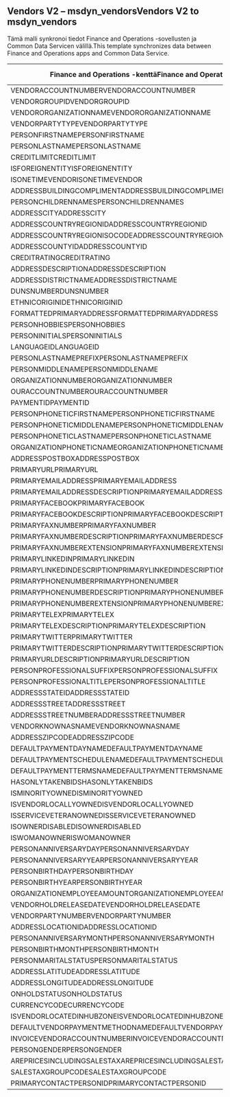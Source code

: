 ## <a name="vendors-v2-to-msdyn_vendors"></a><span data-ttu-id="b5dfa-101">Vendors V2 – msdyn_vendors</span><span class="sxs-lookup"><span data-stu-id="b5dfa-101">Vendors V2 to msdyn_vendors</span></span>

<span data-ttu-id="b5dfa-102">Tämä malli synkronoi tiedot Finance and Operations -sovellusten ja Common Data Servicen välillä.</span><span class="sxs-lookup"><span data-stu-id="b5dfa-102">This template synchronizes data between Finance and Operations apps and Common Data Service.</span></span>

<span data-ttu-id="b5dfa-103">Finance and Operations -kenttä</span><span class="sxs-lookup"><span data-stu-id="b5dfa-103">Finance and Operations field</span></span> | <span data-ttu-id="b5dfa-104">Määritystyyppi</span><span class="sxs-lookup"><span data-stu-id="b5dfa-104">Map type</span></span> | <span data-ttu-id="b5dfa-105">Muu Dynamics 365 -kenttä</span><span class="sxs-lookup"><span data-stu-id="b5dfa-105">Other Dynamics 365 field</span></span> | <span data-ttu-id="b5dfa-106">Oletusarvo</span><span class="sxs-lookup"><span data-stu-id="b5dfa-106">Default value</span></span>
---|---|---|---
<span data-ttu-id="b5dfa-107">VENDORACCOUNTNUMBER</span><span class="sxs-lookup"><span data-stu-id="b5dfa-107">VENDORACCOUNTNUMBER</span></span> | = | <span data-ttu-id="b5dfa-108">msdyn_vendoraccountnumber</span><span class="sxs-lookup"><span data-stu-id="b5dfa-108">msdyn_vendoraccountnumber</span></span> | 
<span data-ttu-id="b5dfa-109">VENDORGROUPID</span><span class="sxs-lookup"><span data-stu-id="b5dfa-109">VENDORGROUPID</span></span> | = | <span data-ttu-id="b5dfa-110">msdyn_vendorgroupid.msdyn_vendorgroup</span><span class="sxs-lookup"><span data-stu-id="b5dfa-110">msdyn_vendorgroupid.msdyn_vendorgroup</span></span> | 
<span data-ttu-id="b5dfa-111">VENDORORGANIZATIONNAME</span><span class="sxs-lookup"><span data-stu-id="b5dfa-111">VENDORORGANIZATIONNAME</span></span> | = | <span data-ttu-id="b5dfa-112">msdyn_name</span><span class="sxs-lookup"><span data-stu-id="b5dfa-112">msdyn_name</span></span> | 
<span data-ttu-id="b5dfa-113">VENDORPARTYTYPE</span><span class="sxs-lookup"><span data-stu-id="b5dfa-113">VENDORPARTYTYPE</span></span> | >< | <span data-ttu-id="b5dfa-114">msdyn_isperson</span><span class="sxs-lookup"><span data-stu-id="b5dfa-114">msdyn_isperson</span></span> | 
<span data-ttu-id="b5dfa-115">PERSONFIRSTNAME</span><span class="sxs-lookup"><span data-stu-id="b5dfa-115">PERSONFIRSTNAME</span></span> | = | <span data-ttu-id="b5dfa-116">msdyn_firstname</span><span class="sxs-lookup"><span data-stu-id="b5dfa-116">msdyn_firstname</span></span> | 
<span data-ttu-id="b5dfa-117">PERSONLASTNAME</span><span class="sxs-lookup"><span data-stu-id="b5dfa-117">PERSONLASTNAME</span></span> | = | <span data-ttu-id="b5dfa-118">msdyn_lastname</span><span class="sxs-lookup"><span data-stu-id="b5dfa-118">msdyn_lastname</span></span> | 
<span data-ttu-id="b5dfa-119">CREDITLIMIT</span><span class="sxs-lookup"><span data-stu-id="b5dfa-119">CREDITLIMIT</span></span> | = | <span data-ttu-id="b5dfa-120">msdyn_vendorcreditlimit</span><span class="sxs-lookup"><span data-stu-id="b5dfa-120">msdyn_vendorcreditlimit</span></span> | 
<span data-ttu-id="b5dfa-121">ISFOREIGNENTITY</span><span class="sxs-lookup"><span data-stu-id="b5dfa-121">ISFOREIGNENTITY</span></span> | >< | <span data-ttu-id="b5dfa-122">msdyn_isforeignentity</span><span class="sxs-lookup"><span data-stu-id="b5dfa-122">msdyn_isforeignentity</span></span> | 
<span data-ttu-id="b5dfa-123">ISONETIMEVENDOR</span><span class="sxs-lookup"><span data-stu-id="b5dfa-123">ISONETIMEVENDOR</span></span> | >< | <span data-ttu-id="b5dfa-124">msdyn_isonetimevendor</span><span class="sxs-lookup"><span data-stu-id="b5dfa-124">msdyn_isonetimevendor</span></span> | 
<span data-ttu-id="b5dfa-125">ADDRESSBUILDINGCOMPLIMENT</span><span class="sxs-lookup"><span data-stu-id="b5dfa-125">ADDRESSBUILDINGCOMPLIMENT</span></span> | = | <span data-ttu-id="b5dfa-126">msdyn_addressbuildingcompliment</span><span class="sxs-lookup"><span data-stu-id="b5dfa-126">msdyn_addressbuildingcompliment</span></span> | 
<span data-ttu-id="b5dfa-127">PERSONCHILDRENNAMES</span><span class="sxs-lookup"><span data-stu-id="b5dfa-127">PERSONCHILDRENNAMES</span></span> | = | <span data-ttu-id="b5dfa-128">msdyn_childrennames</span><span class="sxs-lookup"><span data-stu-id="b5dfa-128">msdyn_childrennames</span></span> | 
<span data-ttu-id="b5dfa-129">ADDRESSCITY</span><span class="sxs-lookup"><span data-stu-id="b5dfa-129">ADDRESSCITY</span></span> | = | <span data-ttu-id="b5dfa-130">msdyn_addresscity</span><span class="sxs-lookup"><span data-stu-id="b5dfa-130">msdyn_addresscity</span></span> | 
<span data-ttu-id="b5dfa-131">ADDRESSCOUNTRYREGIONID</span><span class="sxs-lookup"><span data-stu-id="b5dfa-131">ADDRESSCOUNTRYREGIONID</span></span> | = | <span data-ttu-id="b5dfa-132">msdyn_addresscountryregionid</span><span class="sxs-lookup"><span data-stu-id="b5dfa-132">msdyn_addresscountryregionid</span></span> | 
<span data-ttu-id="b5dfa-133">ADDRESSCOUNTRYREGIONISOCODE</span><span class="sxs-lookup"><span data-stu-id="b5dfa-133">ADDRESSCOUNTRYREGIONISOCODE</span></span> | = | <span data-ttu-id="b5dfa-134">msdyn_addresscountryregionisocode</span><span class="sxs-lookup"><span data-stu-id="b5dfa-134">msdyn_addresscountryregionisocode</span></span> | 
<span data-ttu-id="b5dfa-135">ADDRESSCOUNTYID</span><span class="sxs-lookup"><span data-stu-id="b5dfa-135">ADDRESSCOUNTYID</span></span> | = | <span data-ttu-id="b5dfa-136">msdyn_addresscountyid</span><span class="sxs-lookup"><span data-stu-id="b5dfa-136">msdyn_addresscountyid</span></span> | 
<span data-ttu-id="b5dfa-137">CREDITRATING</span><span class="sxs-lookup"><span data-stu-id="b5dfa-137">CREDITRATING</span></span> | = | <span data-ttu-id="b5dfa-138">msdyn_creditrating</span><span class="sxs-lookup"><span data-stu-id="b5dfa-138">msdyn_creditrating</span></span> | 
<span data-ttu-id="b5dfa-139">ADDRESSDESCRIPTION</span><span class="sxs-lookup"><span data-stu-id="b5dfa-139">ADDRESSDESCRIPTION</span></span> | = | <span data-ttu-id="b5dfa-140">msdyn_addressdescription</span><span class="sxs-lookup"><span data-stu-id="b5dfa-140">msdyn_addressdescription</span></span> | 
<span data-ttu-id="b5dfa-141">ADDRESSDISTRICTNAME</span><span class="sxs-lookup"><span data-stu-id="b5dfa-141">ADDRESSDISTRICTNAME</span></span> | = | <span data-ttu-id="b5dfa-142">msdyn_addressdistrictname</span><span class="sxs-lookup"><span data-stu-id="b5dfa-142">msdyn_addressdistrictname</span></span> | 
<span data-ttu-id="b5dfa-143">DUNSNUMBER</span><span class="sxs-lookup"><span data-stu-id="b5dfa-143">DUNSNUMBER</span></span> | = | <span data-ttu-id="b5dfa-144">msdyn_dunsnumber</span><span class="sxs-lookup"><span data-stu-id="b5dfa-144">msdyn_dunsnumber</span></span> | 
<span data-ttu-id="b5dfa-145">ETHNICORIGINID</span><span class="sxs-lookup"><span data-stu-id="b5dfa-145">ETHNICORIGINID</span></span> | = | <span data-ttu-id="b5dfa-146">msdyn_ethnicorigin</span><span class="sxs-lookup"><span data-stu-id="b5dfa-146">msdyn_ethnicorigin</span></span> | 
<span data-ttu-id="b5dfa-147">FORMATTEDPRIMARYADDRESS</span><span class="sxs-lookup"><span data-stu-id="b5dfa-147">FORMATTEDPRIMARYADDRESS</span></span> | = | <span data-ttu-id="b5dfa-148">msdyn_formattedprimaryaddress</span><span class="sxs-lookup"><span data-stu-id="b5dfa-148">msdyn_formattedprimaryaddress</span></span> | 
<span data-ttu-id="b5dfa-149">PERSONHOBBIES</span><span class="sxs-lookup"><span data-stu-id="b5dfa-149">PERSONHOBBIES</span></span> | = | <span data-ttu-id="b5dfa-150">msdyn_hobbies</span><span class="sxs-lookup"><span data-stu-id="b5dfa-150">msdyn_hobbies</span></span> | 
<span data-ttu-id="b5dfa-151">PERSONINITIALS</span><span class="sxs-lookup"><span data-stu-id="b5dfa-151">PERSONINITIALS</span></span> | = | <span data-ttu-id="b5dfa-152">msdyn_initials</span><span class="sxs-lookup"><span data-stu-id="b5dfa-152">msdyn_initials</span></span> | 
<span data-ttu-id="b5dfa-153">LANGUAGEID</span><span class="sxs-lookup"><span data-stu-id="b5dfa-153">LANGUAGEID</span></span> | >< | <span data-ttu-id="b5dfa-154">msdyn_language</span><span class="sxs-lookup"><span data-stu-id="b5dfa-154">msdyn_language</span></span> | 
<span data-ttu-id="b5dfa-155">PERSONLASTNAMEPREFIX</span><span class="sxs-lookup"><span data-stu-id="b5dfa-155">PERSONLASTNAMEPREFIX</span></span> | = | <span data-ttu-id="b5dfa-156">msdyn_lastnameprefix</span><span class="sxs-lookup"><span data-stu-id="b5dfa-156">msdyn_lastnameprefix</span></span> | 
<span data-ttu-id="b5dfa-157">PERSONMIDDLENAME</span><span class="sxs-lookup"><span data-stu-id="b5dfa-157">PERSONMIDDLENAME</span></span> | = | <span data-ttu-id="b5dfa-158">msdyn_middlename</span><span class="sxs-lookup"><span data-stu-id="b5dfa-158">msdyn_middlename</span></span> | 
<span data-ttu-id="b5dfa-159">ORGANIZATIONNUMBER</span><span class="sxs-lookup"><span data-stu-id="b5dfa-159">ORGANIZATIONNUMBER</span></span> | = | <span data-ttu-id="b5dfa-160">msdyn_organizationnumber</span><span class="sxs-lookup"><span data-stu-id="b5dfa-160">msdyn_organizationnumber</span></span> | 
<span data-ttu-id="b5dfa-161">OURACCOUNTNUMBER</span><span class="sxs-lookup"><span data-stu-id="b5dfa-161">OURACCOUNTNUMBER</span></span> | = | <span data-ttu-id="b5dfa-162">msdyn_ourvendoraccountnumber</span><span class="sxs-lookup"><span data-stu-id="b5dfa-162">msdyn_ourvendoraccountnumber</span></span> | 
<span data-ttu-id="b5dfa-163">PAYMENTID</span><span class="sxs-lookup"><span data-stu-id="b5dfa-163">PAYMENTID</span></span> | = | <span data-ttu-id="b5dfa-164">msdyn_paymentid</span><span class="sxs-lookup"><span data-stu-id="b5dfa-164">msdyn_paymentid</span></span> | 
<span data-ttu-id="b5dfa-165">PERSONPHONETICFIRSTNAME</span><span class="sxs-lookup"><span data-stu-id="b5dfa-165">PERSONPHONETICFIRSTNAME</span></span> | = | <span data-ttu-id="b5dfa-166">msdyn_phoneticfirstname</span><span class="sxs-lookup"><span data-stu-id="b5dfa-166">msdyn_phoneticfirstname</span></span> | 
<span data-ttu-id="b5dfa-167">PERSONPHONETICMIDDLENAME</span><span class="sxs-lookup"><span data-stu-id="b5dfa-167">PERSONPHONETICMIDDLENAME</span></span> | = | <span data-ttu-id="b5dfa-168">msdyn_phoneticmiddlename</span><span class="sxs-lookup"><span data-stu-id="b5dfa-168">msdyn_phoneticmiddlename</span></span> | 
<span data-ttu-id="b5dfa-169">PERSONPHONETICLASTNAME</span><span class="sxs-lookup"><span data-stu-id="b5dfa-169">PERSONPHONETICLASTNAME</span></span> | = | <span data-ttu-id="b5dfa-170">msdyn_phoneticlastname</span><span class="sxs-lookup"><span data-stu-id="b5dfa-170">msdyn_phoneticlastname</span></span> | 
<span data-ttu-id="b5dfa-171">ORGANIZATIONPHONETICNAME</span><span class="sxs-lookup"><span data-stu-id="b5dfa-171">ORGANIZATIONPHONETICNAME</span></span> | = | <span data-ttu-id="b5dfa-172">msdyn_organizationphoneticname</span><span class="sxs-lookup"><span data-stu-id="b5dfa-172">msdyn_organizationphoneticname</span></span> | 
<span data-ttu-id="b5dfa-173">ADDRESSPOSTBOX</span><span class="sxs-lookup"><span data-stu-id="b5dfa-173">ADDRESSPOSTBOX</span></span> | = | <span data-ttu-id="b5dfa-174">msdyn_addresspostbox</span><span class="sxs-lookup"><span data-stu-id="b5dfa-174">msdyn_addresspostbox</span></span> | 
<span data-ttu-id="b5dfa-175">PRIMARYURL</span><span class="sxs-lookup"><span data-stu-id="b5dfa-175">PRIMARYURL</span></span> | = | <span data-ttu-id="b5dfa-176">msdyn_primarycontacturl</span><span class="sxs-lookup"><span data-stu-id="b5dfa-176">msdyn_primarycontacturl</span></span> | 
<span data-ttu-id="b5dfa-177">PRIMARYEMAILADDRESS</span><span class="sxs-lookup"><span data-stu-id="b5dfa-177">PRIMARYEMAILADDRESS</span></span> | = | <span data-ttu-id="b5dfa-178">msdyn_primaryemailaddress</span><span class="sxs-lookup"><span data-stu-id="b5dfa-178">msdyn_primaryemailaddress</span></span> | 
<span data-ttu-id="b5dfa-179">PRIMARYEMAILADDRESSDESCRIPTION</span><span class="sxs-lookup"><span data-stu-id="b5dfa-179">PRIMARYEMAILADDRESSDESCRIPTION</span></span> | = | <span data-ttu-id="b5dfa-180">msdyn_primaryemailaddressdescription</span><span class="sxs-lookup"><span data-stu-id="b5dfa-180">msdyn_primaryemailaddressdescription</span></span> | 
<span data-ttu-id="b5dfa-181">PRIMARYFACEBOOK</span><span class="sxs-lookup"><span data-stu-id="b5dfa-181">PRIMARYFACEBOOK</span></span> | = | <span data-ttu-id="b5dfa-182">msdyn_primaryfacebook</span><span class="sxs-lookup"><span data-stu-id="b5dfa-182">msdyn_primaryfacebook</span></span> | 
<span data-ttu-id="b5dfa-183">PRIMARYFACEBOOKDESCRIPTION</span><span class="sxs-lookup"><span data-stu-id="b5dfa-183">PRIMARYFACEBOOKDESCRIPTION</span></span> | = | <span data-ttu-id="b5dfa-184">msdyn_primaryfacebookdescription</span><span class="sxs-lookup"><span data-stu-id="b5dfa-184">msdyn_primaryfacebookdescription</span></span> | 
<span data-ttu-id="b5dfa-185">PRIMARYFAXNUMBER</span><span class="sxs-lookup"><span data-stu-id="b5dfa-185">PRIMARYFAXNUMBER</span></span> | = | <span data-ttu-id="b5dfa-186">msdyn_primaryfaxnumber</span><span class="sxs-lookup"><span data-stu-id="b5dfa-186">msdyn_primaryfaxnumber</span></span> | 
<span data-ttu-id="b5dfa-187">PRIMARYFAXNUMBERDESCRIPTION</span><span class="sxs-lookup"><span data-stu-id="b5dfa-187">PRIMARYFAXNUMBERDESCRIPTION</span></span> | = | <span data-ttu-id="b5dfa-188">msdyn_primaryfaxnumberdescription</span><span class="sxs-lookup"><span data-stu-id="b5dfa-188">msdyn_primaryfaxnumberdescription</span></span> | 
<span data-ttu-id="b5dfa-189">PRIMARYFAXNUMBEREXTENSION</span><span class="sxs-lookup"><span data-stu-id="b5dfa-189">PRIMARYFAXNUMBEREXTENSION</span></span> | = | <span data-ttu-id="b5dfa-190">msdyn_primaryfaxnumberextension</span><span class="sxs-lookup"><span data-stu-id="b5dfa-190">msdyn_primaryfaxnumberextension</span></span> | 
<span data-ttu-id="b5dfa-191">PRIMARYLINKEDIN</span><span class="sxs-lookup"><span data-stu-id="b5dfa-191">PRIMARYLINKEDIN</span></span> | = | <span data-ttu-id="b5dfa-192">msdyn_primarylinkedin</span><span class="sxs-lookup"><span data-stu-id="b5dfa-192">msdyn_primarylinkedin</span></span> | 
<span data-ttu-id="b5dfa-193">PRIMARYLINKEDINDESCRIPTION</span><span class="sxs-lookup"><span data-stu-id="b5dfa-193">PRIMARYLINKEDINDESCRIPTION</span></span> | = | <span data-ttu-id="b5dfa-194">msdyn_primarylinkedindescription</span><span class="sxs-lookup"><span data-stu-id="b5dfa-194">msdyn_primarylinkedindescription</span></span> | 
<span data-ttu-id="b5dfa-195">PRIMARYPHONENUMBER</span><span class="sxs-lookup"><span data-stu-id="b5dfa-195">PRIMARYPHONENUMBER</span></span> | = | <span data-ttu-id="b5dfa-196">msdyn_pimaryphonenumber</span><span class="sxs-lookup"><span data-stu-id="b5dfa-196">msdyn_pimaryphonenumber</span></span> | 
<span data-ttu-id="b5dfa-197">PRIMARYPHONENUMBERDESCRIPTION</span><span class="sxs-lookup"><span data-stu-id="b5dfa-197">PRIMARYPHONENUMBERDESCRIPTION</span></span> | = | <span data-ttu-id="b5dfa-198">msdyn_primaryphonenumberdescription</span><span class="sxs-lookup"><span data-stu-id="b5dfa-198">msdyn_primaryphonenumberdescription</span></span> | 
<span data-ttu-id="b5dfa-199">PRIMARYPHONENUMBEREXTENSION</span><span class="sxs-lookup"><span data-stu-id="b5dfa-199">PRIMARYPHONENUMBEREXTENSION</span></span> | = | <span data-ttu-id="b5dfa-200">msdyn_primaryphonenumberextension</span><span class="sxs-lookup"><span data-stu-id="b5dfa-200">msdyn_primaryphonenumberextension</span></span> | 
<span data-ttu-id="b5dfa-201">PRIMARYTELEX</span><span class="sxs-lookup"><span data-stu-id="b5dfa-201">PRIMARYTELEX</span></span> | = | <span data-ttu-id="b5dfa-202">msdyn_primarytelex</span><span class="sxs-lookup"><span data-stu-id="b5dfa-202">msdyn_primarytelex</span></span> | 
<span data-ttu-id="b5dfa-203">PRIMARYTELEXDESCRIPTION</span><span class="sxs-lookup"><span data-stu-id="b5dfa-203">PRIMARYTELEXDESCRIPTION</span></span> | = | <span data-ttu-id="b5dfa-204">msdyn_primarytelexdescription</span><span class="sxs-lookup"><span data-stu-id="b5dfa-204">msdyn_primarytelexdescription</span></span> | 
<span data-ttu-id="b5dfa-205">PRIMARYTWITTER</span><span class="sxs-lookup"><span data-stu-id="b5dfa-205">PRIMARYTWITTER</span></span> | = | <span data-ttu-id="b5dfa-206">msdyn_primarytwitter</span><span class="sxs-lookup"><span data-stu-id="b5dfa-206">msdyn_primarytwitter</span></span> | 
<span data-ttu-id="b5dfa-207">PRIMARYTWITTERDESCRIPTION</span><span class="sxs-lookup"><span data-stu-id="b5dfa-207">PRIMARYTWITTERDESCRIPTION</span></span> | = | <span data-ttu-id="b5dfa-208">msdyn_primarytwitterdescription</span><span class="sxs-lookup"><span data-stu-id="b5dfa-208">msdyn_primarytwitterdescription</span></span> | 
<span data-ttu-id="b5dfa-209">PRIMARYURLDESCRIPTION</span><span class="sxs-lookup"><span data-stu-id="b5dfa-209">PRIMARYURLDESCRIPTION</span></span> | = | <span data-ttu-id="b5dfa-210">msdyn_primaryurldescription</span><span class="sxs-lookup"><span data-stu-id="b5dfa-210">msdyn_primaryurldescription</span></span> | 
<span data-ttu-id="b5dfa-211">PERSONPROFESSIONALSUFFIX</span><span class="sxs-lookup"><span data-stu-id="b5dfa-211">PERSONPROFESSIONALSUFFIX</span></span> | = | <span data-ttu-id="b5dfa-212">msdyn_professionalsuffix</span><span class="sxs-lookup"><span data-stu-id="b5dfa-212">msdyn_professionalsuffix</span></span> | 
<span data-ttu-id="b5dfa-213">PERSONPROFESSIONALTITLE</span><span class="sxs-lookup"><span data-stu-id="b5dfa-213">PERSONPROFESSIONALTITLE</span></span> | = | <span data-ttu-id="b5dfa-214">msdyn_professionatitle</span><span class="sxs-lookup"><span data-stu-id="b5dfa-214">msdyn_professionatitle</span></span> | 
<span data-ttu-id="b5dfa-215">ADDRESSSTATEID</span><span class="sxs-lookup"><span data-stu-id="b5dfa-215">ADDRESSSTATEID</span></span> | = | <span data-ttu-id="b5dfa-216">msdyn_addressstateid</span><span class="sxs-lookup"><span data-stu-id="b5dfa-216">msdyn_addressstateid</span></span> | 
<span data-ttu-id="b5dfa-217">ADDRESSSTREET</span><span class="sxs-lookup"><span data-stu-id="b5dfa-217">ADDRESSSTREET</span></span> | = | <span data-ttu-id="b5dfa-218">msdyn_addressstreet</span><span class="sxs-lookup"><span data-stu-id="b5dfa-218">msdyn_addressstreet</span></span> | 
<span data-ttu-id="b5dfa-219">ADDRESSSTREETNUMBER</span><span class="sxs-lookup"><span data-stu-id="b5dfa-219">ADDRESSSTREETNUMBER</span></span> | = | <span data-ttu-id="b5dfa-220">msdyn_addressstreetnumber</span><span class="sxs-lookup"><span data-stu-id="b5dfa-220">msdyn_addressstreetnumber</span></span> | 
<span data-ttu-id="b5dfa-221">VENDORKNOWNASNAME</span><span class="sxs-lookup"><span data-stu-id="b5dfa-221">VENDORKNOWNASNAME</span></span> | = | <span data-ttu-id="b5dfa-222">msdyn_vendorknownasname</span><span class="sxs-lookup"><span data-stu-id="b5dfa-222">msdyn_vendorknownasname</span></span> | 
<span data-ttu-id="b5dfa-223">ADDRESSZIPCODE</span><span class="sxs-lookup"><span data-stu-id="b5dfa-223">ADDRESSZIPCODE</span></span> | = | <span data-ttu-id="b5dfa-224">msdyn_addresszipcode</span><span class="sxs-lookup"><span data-stu-id="b5dfa-224">msdyn_addresszipcode</span></span> | 
<span data-ttu-id="b5dfa-225">DEFAULTPAYMENTDAYNAME</span><span class="sxs-lookup"><span data-stu-id="b5dfa-225">DEFAULTPAYMENTDAYNAME</span></span> | = | <span data-ttu-id="b5dfa-226">msdyn_defaultpaymentdayname.msdyn_name</span><span class="sxs-lookup"><span data-stu-id="b5dfa-226">msdyn_defaultpaymentdayname.msdyn_name</span></span> | 
<span data-ttu-id="b5dfa-227">DEFAULTPAYMENTSCHEDULENAME</span><span class="sxs-lookup"><span data-stu-id="b5dfa-227">DEFAULTPAYMENTSCHEDULENAME</span></span> | = | <span data-ttu-id="b5dfa-228">msdyn_paymentschedule.msdyn_name</span><span class="sxs-lookup"><span data-stu-id="b5dfa-228">msdyn_paymentschedule.msdyn_name</span></span> | 
<span data-ttu-id="b5dfa-229">DEFAULTPAYMENTTERMSNAME</span><span class="sxs-lookup"><span data-stu-id="b5dfa-229">DEFAULTPAYMENTTERMSNAME</span></span> | = | <span data-ttu-id="b5dfa-230">msdyn_paymentterms.msdyn_name</span><span class="sxs-lookup"><span data-stu-id="b5dfa-230">msdyn_paymentterms.msdyn_name</span></span> | 
<span data-ttu-id="b5dfa-231">HASONLYTAKENBIDS</span><span class="sxs-lookup"><span data-stu-id="b5dfa-231">HASONLYTAKENBIDS</span></span> | >< | <span data-ttu-id="b5dfa-232">msdyn_hasonlytakenbids</span><span class="sxs-lookup"><span data-stu-id="b5dfa-232">msdyn_hasonlytakenbids</span></span> | 
<span data-ttu-id="b5dfa-233">ISMINORITYOWNED</span><span class="sxs-lookup"><span data-stu-id="b5dfa-233">ISMINORITYOWNED</span></span> | >< | <span data-ttu-id="b5dfa-234">msdyn_isminorityowned</span><span class="sxs-lookup"><span data-stu-id="b5dfa-234">msdyn_isminorityowned</span></span> | 
<span data-ttu-id="b5dfa-235">ISVENDORLOCALLYOWNED</span><span class="sxs-lookup"><span data-stu-id="b5dfa-235">ISVENDORLOCALLYOWNED</span></span> | >< | <span data-ttu-id="b5dfa-236">msdyn_isvendorlocallyowned</span><span class="sxs-lookup"><span data-stu-id="b5dfa-236">msdyn_isvendorlocallyowned</span></span> | 
<span data-ttu-id="b5dfa-237">ISSERVICEVETERANOWNED</span><span class="sxs-lookup"><span data-stu-id="b5dfa-237">ISSERVICEVETERANOWNED</span></span> | >< | <span data-ttu-id="b5dfa-238">msdyn_isserviceveteranowned</span><span class="sxs-lookup"><span data-stu-id="b5dfa-238">msdyn_isserviceveteranowned</span></span> | 
<span data-ttu-id="b5dfa-239">ISOWNERDISABLED</span><span class="sxs-lookup"><span data-stu-id="b5dfa-239">ISOWNERDISABLED</span></span> | >< | <span data-ttu-id="b5dfa-240">msdyn_ownerisdisabled</span><span class="sxs-lookup"><span data-stu-id="b5dfa-240">msdyn_ownerisdisabled</span></span> | 
<span data-ttu-id="b5dfa-241">ISWOMANOWNER</span><span class="sxs-lookup"><span data-stu-id="b5dfa-241">ISWOMANOWNER</span></span> | >< | <span data-ttu-id="b5dfa-242">msdyn_womanowner</span><span class="sxs-lookup"><span data-stu-id="b5dfa-242">msdyn_womanowner</span></span> | 
<span data-ttu-id="b5dfa-243">PERSONANNIVERSARYDAY</span><span class="sxs-lookup"><span data-stu-id="b5dfa-243">PERSONANNIVERSARYDAY</span></span> | = | <span data-ttu-id="b5dfa-244">msdyn_personanniversaryday</span><span class="sxs-lookup"><span data-stu-id="b5dfa-244">msdyn_personanniversaryday</span></span> | 
<span data-ttu-id="b5dfa-245">PERSONANNIVERSARYYEAR</span><span class="sxs-lookup"><span data-stu-id="b5dfa-245">PERSONANNIVERSARYYEAR</span></span> | = | <span data-ttu-id="b5dfa-246">msdyn_anniversaryyear</span><span class="sxs-lookup"><span data-stu-id="b5dfa-246">msdyn_anniversaryyear</span></span> | 
<span data-ttu-id="b5dfa-247">PERSONBIRTHDAY</span><span class="sxs-lookup"><span data-stu-id="b5dfa-247">PERSONBIRTHDAY</span></span> | = | <span data-ttu-id="b5dfa-248">msdyn_birthday</span><span class="sxs-lookup"><span data-stu-id="b5dfa-248">msdyn_birthday</span></span> | 
<span data-ttu-id="b5dfa-249">PERSONBIRTHYEAR</span><span class="sxs-lookup"><span data-stu-id="b5dfa-249">PERSONBIRTHYEAR</span></span> | = | <span data-ttu-id="b5dfa-250">msdyn_birthyear</span><span class="sxs-lookup"><span data-stu-id="b5dfa-250">msdyn_birthyear</span></span> | 
<span data-ttu-id="b5dfa-251">ORGANIZATIONEMPLOYEEAMOUNT</span><span class="sxs-lookup"><span data-stu-id="b5dfa-251">ORGANIZATIONEMPLOYEEAMOUNT</span></span> | = | <span data-ttu-id="b5dfa-252">msdyn_numberofemployees</span><span class="sxs-lookup"><span data-stu-id="b5dfa-252">msdyn_numberofemployees</span></span> | 
<span data-ttu-id="b5dfa-253">VENDORHOLDRELEASEDATE</span><span class="sxs-lookup"><span data-stu-id="b5dfa-253">VENDORHOLDRELEASEDATE</span></span> | = | <span data-ttu-id="b5dfa-254">msdyn_vendoronholdreleasedate</span><span class="sxs-lookup"><span data-stu-id="b5dfa-254">msdyn_vendoronholdreleasedate</span></span> | 
<span data-ttu-id="b5dfa-255">VENDORPARTYNUMBER</span><span class="sxs-lookup"><span data-stu-id="b5dfa-255">VENDORPARTYNUMBER</span></span> | = | <span data-ttu-id="b5dfa-256">msdyn_vendorpartynumber</span><span class="sxs-lookup"><span data-stu-id="b5dfa-256">msdyn_vendorpartynumber</span></span> | 
<span data-ttu-id="b5dfa-257">ADDRESSLOCATIONID</span><span class="sxs-lookup"><span data-stu-id="b5dfa-257">ADDRESSLOCATIONID</span></span> | = | <span data-ttu-id="b5dfa-258">msdyn_addresslocationid</span><span class="sxs-lookup"><span data-stu-id="b5dfa-258">msdyn_addresslocationid</span></span> | 
<span data-ttu-id="b5dfa-259">PERSONANNIVERSARYMONTH</span><span class="sxs-lookup"><span data-stu-id="b5dfa-259">PERSONANNIVERSARYMONTH</span></span> | = | <span data-ttu-id="b5dfa-260">msdyn_vendorpersonanniversarymonth</span><span class="sxs-lookup"><span data-stu-id="b5dfa-260">msdyn_vendorpersonanniversarymonth</span></span> | 
<span data-ttu-id="b5dfa-261">PERSONBIRTHMONTH</span><span class="sxs-lookup"><span data-stu-id="b5dfa-261">PERSONBIRTHMONTH</span></span> | = | <span data-ttu-id="b5dfa-262">msdyn_vendorpersonbirthmonth</span><span class="sxs-lookup"><span data-stu-id="b5dfa-262">msdyn_vendorpersonbirthmonth</span></span> | 
<span data-ttu-id="b5dfa-263">PERSONMARITALSTATUS</span><span class="sxs-lookup"><span data-stu-id="b5dfa-263">PERSONMARITALSTATUS</span></span> | >< | <span data-ttu-id="b5dfa-264">msdyn_maritalstatus</span><span class="sxs-lookup"><span data-stu-id="b5dfa-264">msdyn_maritalstatus</span></span> | 
<span data-ttu-id="b5dfa-265">ADDRESSLATITUDE</span><span class="sxs-lookup"><span data-stu-id="b5dfa-265">ADDRESSLATITUDE</span></span> | >> | <span data-ttu-id="b5dfa-266">msdyn_addresslatitude</span><span class="sxs-lookup"><span data-stu-id="b5dfa-266">msdyn_addresslatitude</span></span> | 
<span data-ttu-id="b5dfa-267">ADDRESSLONGITUDE</span><span class="sxs-lookup"><span data-stu-id="b5dfa-267">ADDRESSLONGITUDE</span></span> | >> | <span data-ttu-id="b5dfa-268">msdyn_addresslongitude</span><span class="sxs-lookup"><span data-stu-id="b5dfa-268">msdyn_addresslongitude</span></span> | 
<span data-ttu-id="b5dfa-269">ONHOLDSTATUS</span><span class="sxs-lookup"><span data-stu-id="b5dfa-269">ONHOLDSTATUS</span></span> | >< | <span data-ttu-id="b5dfa-270">msdyn_onholdstatus</span><span class="sxs-lookup"><span data-stu-id="b5dfa-270">msdyn_onholdstatus</span></span> | 
<span data-ttu-id="b5dfa-271">CURRENCYCODE</span><span class="sxs-lookup"><span data-stu-id="b5dfa-271">CURRENCYCODE</span></span> | = | <span data-ttu-id="b5dfa-272">msdyn_currencycode.isocurrencycode</span><span class="sxs-lookup"><span data-stu-id="b5dfa-272">msdyn_currencycode.isocurrencycode</span></span> | 
<span data-ttu-id="b5dfa-273">ISVENDORLOCATEDINHUBZONE</span><span class="sxs-lookup"><span data-stu-id="b5dfa-273">ISVENDORLOCATEDINHUBZONE</span></span> | >< | <span data-ttu-id="b5dfa-274">msdyn_isvendorlocatedinhubzone</span><span class="sxs-lookup"><span data-stu-id="b5dfa-274">msdyn_isvendorlocatedinhubzone</span></span> | 
<span data-ttu-id="b5dfa-275">DEFAULTVENDORPAYMENTMETHODNAME</span><span class="sxs-lookup"><span data-stu-id="b5dfa-275">DEFAULTVENDORPAYMENTMETHODNAME</span></span> | = | <span data-ttu-id="b5dfa-276">msdyn_vendorpaymentmethod.msdyn_name</span><span class="sxs-lookup"><span data-stu-id="b5dfa-276">msdyn_vendorpaymentmethod.msdyn_name</span></span> | 
<span data-ttu-id="b5dfa-277">INVOICEVENDORACCOUNTNUMBER</span><span class="sxs-lookup"><span data-stu-id="b5dfa-277">INVOICEVENDORACCOUNTNUMBER</span></span> | = | <span data-ttu-id="b5dfa-278">msdyn_invoicevendoraccountnumber.msdyn_vendoraccountnumber</span><span class="sxs-lookup"><span data-stu-id="b5dfa-278">msdyn_invoicevendoraccountnumber.msdyn_vendoraccountnumber</span></span> | 
<span data-ttu-id="b5dfa-279">PERSONGENDER</span><span class="sxs-lookup"><span data-stu-id="b5dfa-279">PERSONGENDER</span></span> | >< | <span data-ttu-id="b5dfa-280">msdyn_gender</span><span class="sxs-lookup"><span data-stu-id="b5dfa-280">msdyn_gender</span></span> | 
<span data-ttu-id="b5dfa-281">AREPRICESINCLUDINGSALESTAX</span><span class="sxs-lookup"><span data-stu-id="b5dfa-281">AREPRICESINCLUDINGSALESTAX</span></span> | >< | <span data-ttu-id="b5dfa-282">msdyn_priceincludessalestax</span><span class="sxs-lookup"><span data-stu-id="b5dfa-282">msdyn_priceincludessalestax</span></span> | 
<span data-ttu-id="b5dfa-283">SALESTAXGROUPCODE</span><span class="sxs-lookup"><span data-stu-id="b5dfa-283">SALESTAXGROUPCODE</span></span> | = | <span data-ttu-id="b5dfa-284">msdyn_taxgroup.msdyn_name</span><span class="sxs-lookup"><span data-stu-id="b5dfa-284">msdyn_taxgroup.msdyn_name</span></span> | 
<span data-ttu-id="b5dfa-285">PRIMARYCONTACTPERSONID</span><span class="sxs-lookup"><span data-stu-id="b5dfa-285">PRIMARYCONTACTPERSONID</span></span> | = | <span data-ttu-id="b5dfa-286">msdyn_vendorprimarycontactperson.msdyn_contactpersonid</span><span class="sxs-lookup"><span data-stu-id="b5dfa-286">msdyn_vendorprimarycontactperson.msdyn_contactpersonid</span></span> | 
